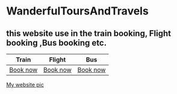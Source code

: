# WanderfulToursAndTravels
## this website use in the train booking, Flight booking ,Bus booking etc.
|Train|Flight|Bus|
| --- | ---| --- |
|[Book now](https://premanand02.github.io/WanderfulToursAndTravels/)|[Book now](https://premanand02.github.io/WanderfulToursAndTravels/)|[Book now](https://premanand02.github.io/WanderfulToursAndTravels/)|

[My website pic](https://unsplash.com/photos/open-book-on-top-of-several-stacked-books-9DaOYUYnOls)
